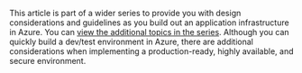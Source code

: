 This article is part of a wider series to provide you with design considerations and guidelines as you build out an application infrastructure in Azure. You can [view the additional topics in the series](#next-steps). Although you can quickly build a dev/test environment in Azure, there are additional considerations when implementing a production-ready, highly available, and secure environment.